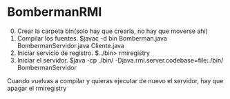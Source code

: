# BombermanRMI
0. Crear la carpeta bin(solo hay que crearla, no hay que moverse ahi)
1. Compilar los fuentes.
    $javac -d bin Bomberman.java BombermanServidor.java Cliente.java
2. Iniciar servicio de registro. 
    $../bin> rmiregistry
3. Iniciar el servidor. 
  $java -cp ./bin/ -Djava.rmi.server.codebase=file:./bin/ BombermanServidor

Cuando vuelvas a compilar y quieras ejecutar de nuevo el servidor, hay que apagar el rmiregistry 
